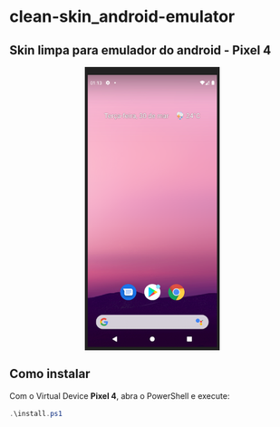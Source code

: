 # clean-skin_android-emulator
## Skin limpa para emulador do android - Pixel 4

<div style="display: flex; align-items: center; justify-content: center;">
    <img src="print-skin.png" alt="Imagem print da skin do Pixel 4 para o Android Studio" style="height: 500px;"/>
  </a>
</div>

## Como instalar
Com o Virtual Device <strong>Pixel 4</strong>, abra o PowerShell e execute:

```powershell
.\install.ps1
```